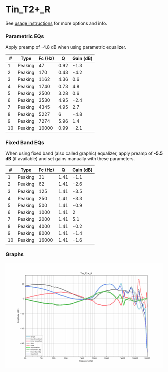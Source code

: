 # Tin_T2+_R
See [usage instructions](https://github.com/jaakkopasanen/AutoEq#usage) for more options and info.

### Parametric EQs
Apply preamp of -4.8 dB when using parametric equalizer.

|   # | Type    |   Fc (Hz) |    Q |   Gain (dB) |
|-----|---------|-----------|------|-------------|
|   1 | Peaking |        47 | 0.92 |        -1.3 |
|   2 | Peaking |       170 | 0.43 |        -4.2 |
|   3 | Peaking |      1162 | 4.36 |         0.6 |
|   4 | Peaking |      1740 | 0.73 |         4.8 |
|   5 | Peaking |      2500 | 3.28 |         0.6 |
|   6 | Peaking |      3530 | 4.95 |        -2.4 |
|   7 | Peaking |      4345 | 4.95 |         2.7 |
|   8 | Peaking |      5227 | 6    |        -4.8 |
|   9 | Peaking |      7274 | 5.96 |         1.4 |
|  10 | Peaking |     10000 | 0.99 |        -2.1 |

### Fixed Band EQs
When using fixed band (also called graphic) equalizer, apply preamp of **-5.5 dB** (if available) and set gains manually with these parameters.

|   # | Type    |   Fc (Hz) |    Q |   Gain (dB) |
|-----|---------|-----------|------|-------------|
|   1 | Peaking |        31 | 1.41 |        -1.1 |
|   2 | Peaking |        62 | 1.41 |        -2.6 |
|   3 | Peaking |       125 | 1.41 |        -3.5 |
|   4 | Peaking |       250 | 1.41 |        -3.3 |
|   5 | Peaking |       500 | 1.41 |        -0.9 |
|   6 | Peaking |      1000 | 1.41 |         2   |
|   7 | Peaking |      2000 | 1.41 |         5.1 |
|   8 | Peaking |      4000 | 1.41 |        -0.2 |
|   9 | Peaking |      8000 | 1.41 |        -1.4 |
|  10 | Peaking |     16000 | 1.41 |        -1.6 |

### Graphs
![](./Tin_T2+_R.png)
